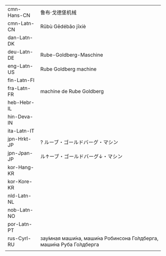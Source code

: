| | |
|-|-|
| cmn-Hans-CN | 鲁布·戈德堡机械 |  |
| cmn-Latn-CN | Rǔbù Gēdébǎo jīxiè |  |
| dan-Latn-DK |  |  |
| deu-Latn-DE | Rube-Goldberg-Maschine |  |
| eng-Latn-US | Rube Goldberg machine |  |
| fin-Latn-FI |  |  |
| fra-Latn-FR | machine de Rube Goldberg |  |
| heb-Hebr-IL |  |  |
| hin-Deva-IN |  |  |
| ita-Latn-IT |  |  |
| jpn-Hrkt-JP | ? ルーブ・ゴールドバーグ・マシン |  |
| jpn-Jpan-JP | ル↑ーブ・ゴールドバーグ↓・マシン |  |
| kor-Hang-KR |  |  |
| kor-Kore-KR |  |  |
| nld-Latn-NL |  |  |
| nob-Latn-NO |  |  |
| por-Latn-PT |  |  |
| rus-Cyrl-RU | зау́мная маши́на, маши́на Робинсона Го́лдберга, маши́на Руба Го́лдберга |  |
|  |  |
